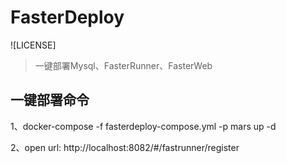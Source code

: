 # FasterDeploy

![LICENSE]
> 一键部署Mysql、FasterRunner、FasterWeb

## 一键部署命令
1、docker-compose -f fasterdeploy-compose.yml  -p mars up -d

2、open url: http://localhost:8082/#/fastrunner/register
